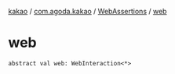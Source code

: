 [kakao](../../index.md) / [com.agoda.kakao](../index.md) / [WebAssertions](index.md) / [web](./web.md)

# web

`abstract val web: WebInteraction<*>`